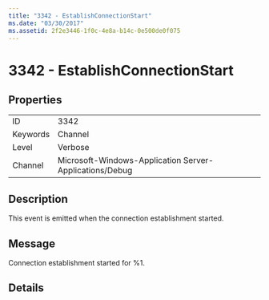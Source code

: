 ```yaml
---
title: "3342 - EstablishConnectionStart"
ms.date: "03/30/2017"
ms.assetid: 2f2e3446-1f0c-4e8a-b14c-0e500de0f075
---
```

# 3342 - EstablishConnectionStart
## Properties  
  
|||  
|-|-|  
|ID|3342|  
|Keywords|Channel|  
|Level|Verbose|  
|Channel|Microsoft-Windows-Application Server-Applications/Debug|  
  
## Description  
 This event is emitted when the connection establishment started.  
  
## Message  
 Connection establishment started for %1.  
  
## Details
